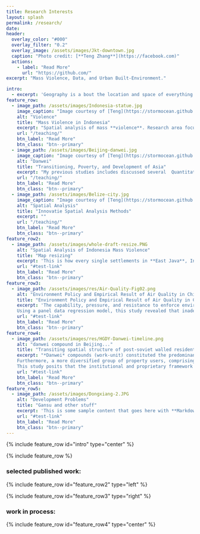```yaml
---
title: Research Interests
layout: splash
permalink: /research/
date: 
header:
  overlay_color: "#000"
  overlay_filter: "0.2"
  overlay_image: /assets/images/Jkt-downtown.jpg
  caption: "Photo credit: [**Teng Zhang**](https://facebook.com)"
  actions:
    - label: "Read More"
      url: "https://github.com/"
excerpt: "Mass Violence, Data, and Urban Built-Environment."

intro: 
  - excerpt: 'Geography is a bout the location and space of everything on earth: '
feature_row:
  - image_path: /assets/images/Indonesia-statue.jpg
    image_caption: "Image courtesy of [Teng](https://stormocean.github.io/)"
    alt: "Violence"
    title: "Mass Violence in Indonesia"
    excerpt: "Spatial analysis of mass **violence**. Research area focuses on Indonesia."
    url: "/teaching/"
    btn_label: "Read More"
    btn_class: "btn--primary"
  - image_path: /assets/images/Beijing-danwei.jpg
    image_caption: "Image courtesy of [Teng](https://stormocean.github.io/)"
	alt: "Danwei"
    title: "Transitioning, Poverty, and Development of Asia"
    excerpt: "My previous studies includes discussed several  Quantitative urban policy study"
    url: "/teaching/"
    btn_label: "Read More"
    btn_class: "btn--primary"
  - image_path: /assets/images/Belize-city.jpg
    image_caption: "Image courtesy of [Teng](https://stormocean.github.io/)"
    alt: "Spatial Analysis"
    title: "Innovatie Spatial Analysis Methods"
    excerpt: ""
    url: "/teaching/"
    btn_label: "Read More"
    btn_class: "btn--primary"
feature_row2:
  - image_path: /assets/images/whole-draft-resize.PNG
    alt: "Spatial Analysis of Indonesia Mass Violence"
    title: "Map resizing"
    excerpt: 'This is how every single settlements in **East Java**, Indonesia looks like in the 1950s'
    url: "#test-link"
    btn_label: "Read More"
    btn_class: "btn--primary"
feature_row3:
  - image_path: /assets/images/res/Air-Quality-Fig02.png
    alt: "Environment Policy and Empirical Result of Air Quality in China"
    title: "Environment Policy and Empirical Result of Air Quality in China"
    excerpt: 'The capability, pressure, and resistance to enforce environmental regulations would determine the result of air quality. This study investigated the air quality across 86 major Chinese cities and observed that between 2001 and 2011, air quality showed an overall improvement, although with substantial discrepancies across cities.
	Using a panel data regression model, this study revealed that inadequate capability and strong opposition towards enforcing stringent environmental regulations were pivotal factors contributing to environmental degradation in urban China. Moreover, the study concluded that social pressure had a negligible impact on improving urban air quality. The findings suggest that economic development and structural transformation have diminished the bargaining power of regulated actors in local economies with respect to the environment.'
    url: "#test-link"
    btn_label: "Read More"
    btn_class: "btn--primary"
feature_row4:
  - image_path: /assets/images/res/HGDY-Danwei-timeline.png
    alt: "danwei compound in Beijing..."
    title: "Transiting spatial structure of post-soviet walled residential compound"
    excerpt: "*Danwei* compounds (work-unit) constituted the predominant type of urban neighborhood. Subsequent to the economic reforms, the role of these compounds has experienced significant changes. This research undertakes an exploration of the conceptualization of property rights redistribution and spatial evolution in post-danwei compounds. As danwei compounds undergo transformation, property rights have come to be perceived with increasing prominence, particularly with regard to land parcels, amenities, and housing. 
	Furthermore, a more diversified group of property users, comprising both original residents and newcomers, are accorded a share of these property rights. The trend towards the private appropriation of all types of compound resources by these users has brought about the spatial evolution of the compound, characterized by the reuse of former amenities, fragmented spaces, porous boundaries, the evolution of street shops, and the encroachment of public space. 
	This study posits that the institutional and proprietary framework of post-danwei compounds is poorly defined and disorderly, leading to a weakened pattern of residual claims and the decline of these compounds. To address this issue, the study suggests the formulation of an updated contract pertaining to danwei compounds that can effectively regulate the behavior of property users."
    url: "#test-link"
    btn_label: "Read More"
    btn_class: "btn--primary"
feature_row5:
  - image_path: /assets/images/Dongxiang-2.JPG
    alt: "Development Problems"
    title: "Gansu and other stuff"
    excerpt: 'This is some sample content that goes here with **Markdown** formatting. Centered with `type="center"`'
    url: "#test-link"
    btn_label: "Read More"
    btn_class: "btn--primary"
---
```

{% include feature_row id="intro" type="center" %}

{% include feature_row %}
### selected published work:

{% include feature_row id="feature_row2" type="left" %}

{% include feature_row id="feature_row3" type="right" %}

### work in process: 

{% include feature_row id="feature_row4" type="center" %}